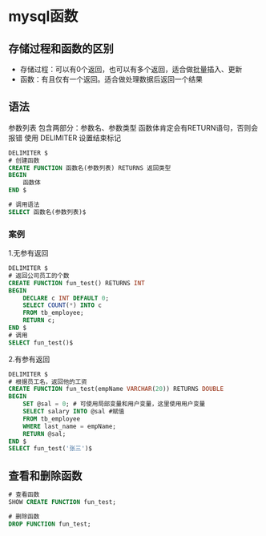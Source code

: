 # mysql函数

## 存储过程和函数的区别
- 存储过程：可以有0个返回，也可以有多个返回，适合做批量插入、更新
- 函数：有且仅有一个返回。适合做处理数据后返回一个结果

## 语法
参数列表 包含两部分：参数名、参数类型
函数体肯定会有RETURN语句，否则会报错
使用 DELIMITER 设置结束标记

```sql
DELIMITER $
# 创建函数
CREATE FUNCTION 函数名(参数列表) RETURNS 返回类型
BEGIN
	函数体 
END $

# 调用语法
SELECT 函数名(参数列表)$
```
### 案例
1.无参有返回
```sql
DELIMITER $
# 返回公司员工的个数
CREATE FUNCTION fun_test() RETURNS INT
BEGIN
	DECLARE c INT DEFAULT 0;
	SELECT COUNT(*) INTO c
	FROM tb_employee;
	RETURN c;
END $
# 调用
SELECT fun_test()$
```
2.有参有返回
```sql
DELIMITER $
# 根据员工名，返回他的工资
CREATE FUNCTION fun_test(empName VARCHAR(20)) RETURNS DOUBLE
BEGIN
	SET @sal = 0; # 可使用局部变量和用户变量，这里使用用户变量
	SELECT salary INTO @sal	#赋值
	FROM tb_employee
	WHERE last_name = empName;
	RETURN @sal;
END $
SELECT fun_test('张三')$
```
## 查看和删除函数
```sql
# 查看函数
SHOW CREATE FUNCTION fun_test;

# 删除函数
DROP FUNCTION fun_test;
```